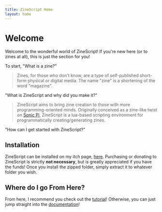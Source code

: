 ```yaml
---
title: ZineScript Home
layout: home
---
```


# Welcome

Welcome to the wonderful world of ZineScript! If you're new here (or to zines at all), this is just the section for you!

To start, "What is a zine?"

> Zines, for those who don't know, are a type of self-published short-form physical or digital media. The name "zine" is a shortening of the word "magazine".

"What is ZineScript and why did you make it?"

> ZineScript aims to bring zine creation to those with more programming-oriented minds. Originally conceived as a zine-like twist on [Sonic Pi](https://sonic-pi.net/), ZineScript is a lua-based scripting environment for programmatically creating/generating zines.

"How can I get started with ZineScript?"

## Installation

ZineScript can be installed on my itch page, [here](https://cmdrapollo.itch.io/ZineScript/). Purchasing or donating to ZineScript is strictly **not necessary**, but is greatly appreciated if you have the funds! Once you install the zipped folder, simply extract it to whatever folder you wish.

## Where do I go From Here?

From here, I recommend you check out the [tutorial](tutorial/)! Otherwise, you can just jump straight into the [documentation](documentation/)!